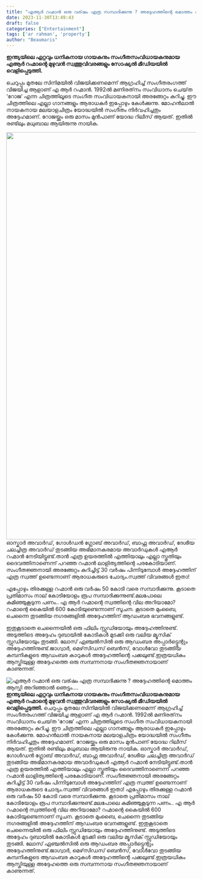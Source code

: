 ```yaml
---
title: "എആർ റഹ്മാൻ ഒരു വര്ഷം എത്ര സമ്പാദിക്കുന്നു ? അദ്ദേഹത്തിന്റെ മൊത്തം ആസ്തി അറിഞ്ഞാൽ ഞെട്ടും...."
date: 2023-11-30T13:49:43
draft: false
categories: ["Entertainment"]
tags: ['ar rahman', 'property']
author: "Beaumaris"
---
```


<strong>ഇന്ത്യയിലെ ഏറ്റവും ധനികനായ ഗായകനും സംഗീതസംവിധായകനുമായ എആർ റഹ്മാന്റെ മുഴുവൻ സ്വത്തുവിവരങ്ങളും സോഷ്യൽ മീഡിയയിൽ വെളിപ്പെടുത്തി.</strong>

ചെറുപ്പം മുതലേ സിനിമയിൽ വിജയിക്കണമെന്ന് ആഗ്രഹിച്ച് സംഗീതരംഗത്ത് വിജയിച്ച ആളാണ് എ ആർ റഹ്മാൻ. 1992ൽ മണിരത്‌നം സംവിധാനം ചെയ്‌ത ‘റോജ’ എന്ന ചിത്രത്തിലൂടെ സംഗീത സംവിധായകനായി അരങ്ങേറ്റം കുറിച്ചു. ഈ ചിത്രത്തിലെ എല്ലാ ഗാനങ്ങളും ആരാധകർ ഇപ്പോഴും കേൾക്കുന്നു. മോഹൻലാൽ നായകനായ മലയാളചിത്രം യോദ്ധയിൽ സംഗീതം നിർവഹിച്ചതും അദ്ദേഹമാണ്. റോജയ്ക്കും ഒരു മാസം മുൻപാണ് യോദ്ധ റിലീസ് ആയത്. ഇതിൽ രണ്ടിലും മധുബാല ആയിരുന്നു നായിക.

<img class="alignnone size-full wp-image-431861" src="https://cdn.boolokam.com/articles/2023/11/WFFWFWFWFFF.webp" alt="" width="1920" height="1080" />ഓസ്കാർ അവാർഡ്, ഗോൾഡൻ ഗ്ലോബ് അവാർഡ്, ബാഫ്റ്റ അവാർഡ്, ദേശീയ ചലച്ചിത്ര അവാർഡ് തുടങ്ങിയ അഭിമാനകരമായ അവാർഡുകൾ എആർ റഹ്മാൻ നേടിയിട്ടുണ്ട്.താൻ എത്ര ഉയരത്തിൽ എത്തിയാലും എല്ലാ സ്തുതിയും ദൈവത്തിനാണെന്ന് പറഞ്ഞ റഹ്മാൻ ലാളിത്യത്തിന്റെ പരകോടിയാണ്. സംഗീതജ്ഞനായി അരങ്ങേറ്റം കുറിച്ചിട്ട് 30 വർഷം പിന്നിടുമ്പോൾ അദ്ദേഹത്തിന് എത്ര സ്വത്ത് ഉണ്ടെന്നാണ് ആരാധകരുടെ ചോദ്യം.സ്വത്ത് വിവരങ്ങൾ ഇതാ!

എപ്പോഴും തിരക്കുള്ള റഹ്മാൻ ഒരു വർഷം 50 കോടി വരെ സമ്പാദിക്കുന്നു. കൂടാതെ പ്രതിമാസം നാല് കോടിയോളം രൂപ സമ്പാദിക്കുന്നുണ്ട്.മലപോലെ കുമിഞ്ഞുകൂടുന്ന പണം.. എ ആർ റഹ്മാന്റെ സ്വത്തിന്റെ വില അറിയാമോ? റഹ്മാന്റെ കൈയിൽ 600 കോടിയുണ്ടെന്നാണ് സൂചന. കൂടാതെ മുംബൈ, ചെന്നൈ തുടങ്ങിയ നഗരങ്ങളിൽ അദ്ദേഹത്തിന് ആഡംബര ഭവനങ്ങളുണ്ട്.

ഇതുകൂടാതെ ചെന്നൈയിൽ ഒരു ഫിലിം സ്റ്റുഡിയോയും അദ്ദേഹത്തിനുണ്ട്. അടുത്തിടെ അദ്ദേഹം ദുബായിൽ കോടികൾ മുടക്കി ഒരു വലിയ മ്യൂസിക് സ്റ്റുഡിയോയും തുടങ്ങി. ലോസ് ഏഞ്ചൽസിൽ ഒരു ആഡംബര അപ്പാർട്ട്മെന്റും അദ്ദേഹത്തിനുണ്ട്.ജാഗ്വാർ, മെഴ്‌സിഡസ് ബെൻസ്, വോൾവോ തുടങ്ങിയ കമ്പനികളുടെ ആഡംബര കാറുകൾ അദ്ദേഹത്തിന്റെ പക്കലുണ്ട്.ഇത്രയധികം ആസ്തിയുള്ള അദ്ദേഹത്തെ ഒരു സമ്പന്നനായ സംഗീതജ്ഞനായാണ് കാണുന്നത്.


![എആർ റഹ്മാൻ ഒരു വര്ഷം എത്ര സമ്പാദിക്കുന്നു ? അദ്ദേഹത്തിന്റെ മൊത്തം ആസ്തി അറിഞ്ഞാൽ ഞെട്ടും....](https://cdn.boolokam.com/articles/2023/11/WFFWFWFWFFF.webp)**ഇന്ത്യയിലെ ഏറ്റവും ധനികനായ ഗായകനും സംഗീതസംവിധായകനുമായ എആർ റഹ്മാന്റെ മുഴുവൻ സ്വത്തുവിവരങ്ങളും സോഷ്യൽ മീഡിയയിൽ വെളിപ്പെടുത്തി.** ചെറുപ്പം മുതലേ സിനിമയിൽ വിജയിക്കണമെന്ന് ആഗ്രഹിച്ച് സംഗീതരംഗത്ത് വിജയിച്ച ആളാണ് എ ആർ റഹ്മാൻ. 1992ൽ മണിരത്‌നം സംവിധാനം ചെയ്‌ത ‘റോജ’ എന്ന ചിത്രത്തിലൂടെ സംഗീത സംവിധായകനായി അരങ്ങേറ്റം കുറിച്ചു. ഈ ചിത്രത്തിലെ എല്ലാ ഗാനങ്ങളും ആരാധകർ ഇപ്പോഴും കേൾക്കുന്നു. മോഹൻലാൽ നായകനായ മലയാളചിത്രം യോദ്ധയിൽ സംഗീതം നിർവഹിച്ചതും അദ്ദേഹമാണ്. റോജയ്ക്കും ഒരു മാസം മുൻപാണ് യോദ്ധ റിലീസ് ആയത്. ഇതിൽ രണ്ടിലും മധുബാല ആയിരുന്നു നായിക. ഓസ്കാർ അവാർഡ്, ഗോൾഡൻ ഗ്ലോബ് അവാർഡ്, ബാഫ്റ്റ അവാർഡ്, ദേശീയ ചലച്ചിത്ര അവാർഡ് തുടങ്ങിയ അഭിമാനകരമായ അവാർഡുകൾ എആർ റഹ്മാൻ നേടിയിട്ടുണ്ട്.താൻ എത്ര ഉയരത്തിൽ എത്തിയാലും എല്ലാ സ്തുതിയും ദൈവത്തിനാണെന്ന് പറഞ്ഞ റഹ്മാൻ ലാളിത്യത്തിന്റെ പരകോടിയാണ്. സംഗീതജ്ഞനായി അരങ്ങേറ്റം കുറിച്ചിട്ട് 30 വർഷം പിന്നിടുമ്പോൾ അദ്ദേഹത്തിന് എത്ര സ്വത്ത് ഉണ്ടെന്നാണ് ആരാധകരുടെ ചോദ്യം.സ്വത്ത് വിവരങ്ങൾ ഇതാ! എപ്പോഴും തിരക്കുള്ള റഹ്മാൻ ഒരു വർഷം 50 കോടി വരെ സമ്പാദിക്കുന്നു. കൂടാതെ പ്രതിമാസം നാല് കോടിയോളം രൂപ സമ്പാദിക്കുന്നുണ്ട്.മലപോലെ കുമിഞ്ഞുകൂടുന്ന പണം.. എ ആർ റഹ്മാന്റെ സ്വത്തിന്റെ വില അറിയാമോ? റഹ്മാന്റെ കൈയിൽ 600 കോടിയുണ്ടെന്നാണ് സൂചന. കൂടാതെ മുംബൈ, ചെന്നൈ തുടങ്ങിയ നഗരങ്ങളിൽ അദ്ദേഹത്തിന് ആഡംബര ഭവനങ്ങളുണ്ട്. ഇതുകൂടാതെ ചെന്നൈയിൽ ഒരു ഫിലിം സ്റ്റുഡിയോയും അദ്ദേഹത്തിനുണ്ട്. അടുത്തിടെ അദ്ദേഹം ദുബായിൽ കോടികൾ മുടക്കി ഒരു വലിയ മ്യൂസിക് സ്റ്റുഡിയോയും തുടങ്ങി. ലോസ് ഏഞ്ചൽസിൽ ഒരു ആഡംബര അപ്പാർട്ട്മെന്റും അദ്ദേഹത്തിനുണ്ട്.ജാഗ്വാർ, മെഴ്‌സിഡസ് ബെൻസ്, വോൾവോ തുടങ്ങിയ കമ്പനികളുടെ ആഡംബര കാറുകൾ അദ്ദേഹത്തിന്റെ പക്കലുണ്ട്.ഇത്രയധികം ആസ്തിയുള്ള അദ്ദേഹത്തെ ഒരു സമ്പന്നനായ സംഗീതജ്ഞനായാണ് കാണുന്നത്.
